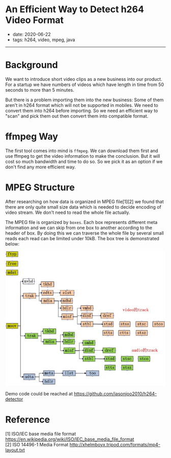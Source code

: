 An Efficient Way to Detect h264 Video Format
===

- date: 2020-06-22
- tags: h264, video, mpeg, java

------------

# Background

We want to introduce short video clips as a new business into our product. For a startup we have numbers of videos which have length in time from 50 seconds to more than 5 minutes.

But there is a problem importing them into the new business: Some of them aren't in h264 format which will not be supported in mobiles. We need to convert them into h264 before importing. So we need an efficient way to "scan" and pick them out then convert them into compatible format.

# ffmpeg Way

The first tool comes into mind is `ffmpeg`. We can download them first and use ffmpeg to get the video information to make the conclusion. But it will cost so much bandwidth and time to do so. So we pick it as an option if we don't find any more efficient way.

# MPEG Structure

After researching on how data is organized in MPEG file[1][2] we found that there are only quite small size data which is needed to decide encoding of video stream. We don't need to read the whole file actually.

The MPEG file is organized by `boxes`. Each box represents different meta information and we can skip from one box to another according to the header of box. By doing this we can traverse the whole file by several small reads each read can be limited under 10kB. The box tree is demonstrated below:

![Box Tree](boxes.jpg)

Demo code could be reached at https://github.com/jasonjoo2010/h264-detector

# Reference

[1] ISO/IEC base media file format https://en.wikipedia.org/wiki/ISO/IEC_base_media_file_format  
[2] ISO 14496-1 Media Format http://xhelmboyx.tripod.com/formats/mp4-layout.txt  

